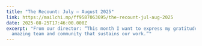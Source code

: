 ```yaml
---
title: "The Recount: July – August 2025"
link: https://mailchi.mp/ff9587063695/the-recount-jul-aug-2025
date: 2025-08-25T17:46:00.000Z
excerpt: "From our director: “This month I want to express my gratitude for the
  amazing team and community that sustains our work.”"
---
```

